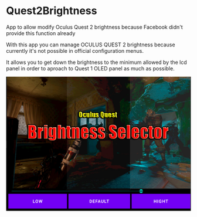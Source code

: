 # Quest2Brightness
App to allow modify Oculus Quest 2 brightness because Facebook didn't provide this function already

With this app you can manage OCULUS QUEST 2 brightness because currently it's not possible in official configuration menus.

It allows you to get down the brightness to the minimum allowed by the lcd panel in order to aproach to Quest 1 OLED panel as much as possible.

![](_BUILDS/Screenshots/Splash.jpg)
